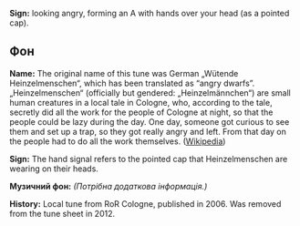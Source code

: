 **Sign:** looking angry, forming an A with hands over your head (as a pointed
cap).

## Фон

**Name:** The original name of this tune was German „Wütende Heinzelmenschen“,
which has been translated as “angry dwarfs”. „Heinzelmenschen“ (officially but
gendered: „Heinzelmännchen“) are small human creatures in a local tale in
Cologne, who, according to the tale, secretly did all the work for the people of
Cologne at night, so that the people could be lazy during the day. One day,
someone got curious to see them and set up a trap, so they got really angry and
left. From that day on the people had to do all the work themselves.
([Wikipedia](https://en.wikipedia.org/wiki/Heinzelm%C3%A4nnchen))

**Sign:** The hand signal refers to the pointed cap that Heinzelmenschen are
wearing on their heads.

**Музичний фон:** *(Потрібна додаткова інформація.)*

**History:** Local tune from RoR Cologne, published in 2006. Was removed from
the tune sheet in 2012.
